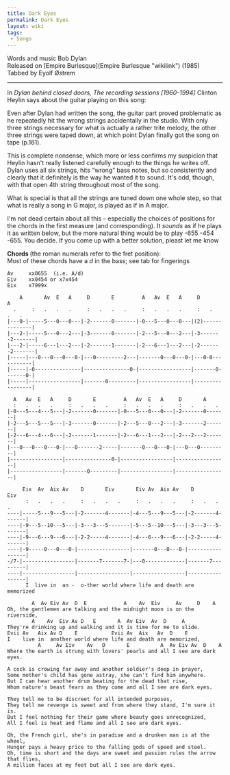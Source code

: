 ```yaml
---
title: Dark Eyes
permalink: Dark Eyes
layout: wiki
tags:
 - Songs
---
```


Words and music Bob Dylan  
Released on [Empire Burlesque](Empire Burlesque "wikilink") (1985)  
Tabbed by Eyolf Østrem

* * * * *

In *Dylan behind closed doors, The recording sessions [1960-1994]*
Clinton Heylin says about the guitar playing on this song:

Even after Dylan had written the song, the guitar part proved
problematic as he repeatedly hit the wrong strings accidentally in the
studio. With only three strings necessary for what is actually a rather
trite melody, the other three strings were taped down, at which point
Dylan finally got the song on tape (p.161).

This is complete nonsense, which more or less confirms my suspicion that
Heylin hasn't really listened carefully enough to the things he writes
off. Dylan uses all six strings, hits “wrong” bass notes, but so
consistently and clearly that it definitely is the way he wanted it to
sound. It's odd, though, with that open 4th string throughout most of
the song.

What is special is that all the strings are tuned down one whole step,
so that what is really a song in G major, is played as if in A major.

I'm not dead certain about all this – especially the choices of
positions for the chords in the first measure (and corresponding). It
*sounds* as if he plays it as written below, but the more natural thing
would be to play -655 -454 -655. You decide. If you come up with a
better solution, pleast let me know

<strong>Chords </strong>(the roman numerals refer to the fret
position):  
Most of these chords have a *d* in the bass; see tab for fingerings

    Av     xx0655  (i.e. A/d)
    Eiv    xx0454 or x7x454
    Eix    x7999x

        A       Av  E   A     D       E         A   Av  E   A     D       A
      .     :   .   .   .     :   .   .   .     :   .   .   .     :   .   .   .
    |---0-|-----5---0---0---|-2-------0-------|-0---5---0---0---|(2)--------------|
    |---2-|-----5---0---2---|-3-------0-------|-2---5---0---2---|-3-------2-------|
    |---2-|-----6---1---2---|-2-------1-------|-2---6---1---2---|-2-------2-------|
    |-----|---0---0---0---0-|---0---------2---|-------0---0---0-|---0-0-----------|
    |-----|-0---------------|---------------0-|-----------------|-------0-------0-|
    |-----|-----------------|-------0---------|-----------------|-----------------|

      A   Av  E   A     D       E         A   Av  E   A     D       A
      :   .   .   .     :   .   .   .     :   .   .   .     :   .   .   .
    |-0---5---4---5---|-2-------0-------|-0---5---0---0---|-2-------0-------|
    |-2---5---5---5---|-3-------0-------|-2---5---0---2---|-3-------2-------|
    |-2---6---4---6---|-2-------1-------|-2---6---1---2---|-2---2---2-------|
    |---0---0---0---0-|---0-------2-----|-------0---0---0-|---0---0---------|
    |-----------------|---------------0-|-----------------|-----------------|
    |-----------------|-------0---------|-----------------|-----------------|

         Eix  Av  Aix Av    D       Eiv       Eiv Av  Aix Av    D       Eiv
          :   .   .   .     :   .   .   .     :   .   .   .     :   .   .   .
    ----|-----5---9---5---|-2-------4-------|-4---5---9---5---|-2-------4-------|
    ----|-9---5--10---5---|-3---3---5-------|-5---5--10---5---|-3---3---5-------|
    ----|-9---6---9---6---|-2-2-----4-------|-4---6---9---6---|-2-2-----4-------|
    ----|-9-----0---0---0-|-----------------|-------0---0---0-|-----------------|
    -/7-|-----------------|-------7-------7-|---0-------------|-------7---------|
    ----|-----------------|-----------------|-----------------|-----------------|
          I  live in  an -  o-ther world where life and death are memorized

            A  Av Eiv Av  D  E            A    Av  Eiv     Av     D    A
    Oh, the gentlemen are talking and the midnight moon is on the riverside,
            A    Av  Eiv Av D   E       A  Av Eiv  Av  D     A
    They're drinking up and walking and it is time for me to slide.
    Evii Av   Aix Av D    E           Evii Av  Aix   Av  D    E
    I    live in  another world where life and death are memorized,
              A     Av Eiv    Av   D       E          A  Av Eiv Av  D    A
    Where the earth is strung with lovers' pearls and all I see are dark eyes.

    A cock is crowing far away and another soldier's deep in prayer,
    Some mother's child has gone astray, she can't find him anywhere.
    But I can hear another drum beating for the dead that rise,
    Whom nature's beast fears as they come and all I see are dark eyes.

    They tell me to be discreet for all intended purposes,
    They tell me revenge is sweet and from where they stand, I'm sure it is.
    But I feel nothing for their game where beauty goes unrecognized,
    All I feel is heat and flame and all I see are dark eyes.

    Oh, the French girl, she's in paradise and a drunken man is at the wheel,
    Hunger pays a heavy price to the falling gods of speed and steel.
    Oh, time is short and the days are sweet and passion rules the arrow that flies,
    A million faces at my feet but all I see are dark eyes.
